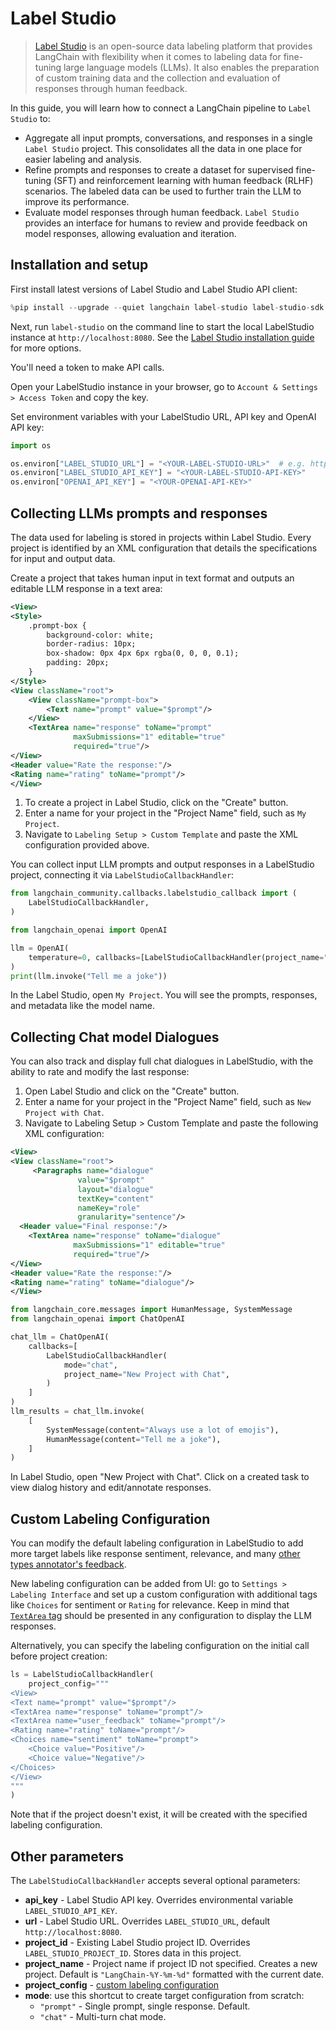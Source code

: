# Label Studio


>[Label Studio](https://labelstud.io/guide/get_started) is an open-source data labeling platform that provides LangChain with flexibility when it comes to labeling data for fine-tuning large language models (LLMs). It also enables the preparation of custom training data and the collection and evaluation of responses through human feedback.

In this guide, you will learn how to connect a LangChain pipeline to `Label Studio` to:

- Aggregate all input prompts, conversations, and responses in a single `Label Studio` project. This consolidates all the data in one place for easier labeling and analysis.
- Refine prompts and responses to create a dataset for supervised fine-tuning (SFT) and reinforcement learning with human feedback (RLHF) scenarios. The labeled data can be used to further train the LLM to improve its performance.
- Evaluate model responses through human feedback. `Label Studio` provides an interface for humans to review and provide feedback on model responses, allowing evaluation and iteration.

## Installation and setup

First install latest versions of Label Studio and Label Studio API client:


```python
%pip install --upgrade --quiet langchain label-studio label-studio-sdk langchain-openai langchain-community
```

Next, run `label-studio` on the command line to start the local LabelStudio instance at `http://localhost:8080`. See the [Label Studio installation guide](https://labelstud.io/guide/install) for more options.

You'll need a token to make API calls.

Open your LabelStudio instance in your browser, go to `Account & Settings > Access Token` and copy the key.

Set environment variables with your LabelStudio URL, API key and OpenAI API key:


```python
import os

os.environ["LABEL_STUDIO_URL"] = "<YOUR-LABEL-STUDIO-URL>"  # e.g. http://localhost:8080
os.environ["LABEL_STUDIO_API_KEY"] = "<YOUR-LABEL-STUDIO-API-KEY>"
os.environ["OPENAI_API_KEY"] = "<YOUR-OPENAI-API-KEY>"
```

## Collecting LLMs prompts and responses

The data used for labeling is stored in projects within Label Studio. Every project is identified by an XML configuration that details the specifications for input and output data. 

Create a project that takes human input in text format and outputs an editable LLM response in a text area:

```xml
<View>
<Style>
    .prompt-box {
        background-color: white;
        border-radius: 10px;
        box-shadow: 0px 4px 6px rgba(0, 0, 0, 0.1);
        padding: 20px;
    }
</Style>
<View className="root">
    <View className="prompt-box">
        <Text name="prompt" value="$prompt"/>
    </View>
    <TextArea name="response" toName="prompt"
              maxSubmissions="1" editable="true"
              required="true"/>
</View>
<Header value="Rate the response:"/>
<Rating name="rating" toName="prompt"/>
</View>
```

1. To create a project in Label Studio, click on the "Create" button. 
2. Enter a name for your project in the "Project Name" field, such as `My Project`.
3. Navigate to `Labeling Setup > Custom Template` and paste the XML configuration provided above.

You can collect input LLM prompts and output responses in a LabelStudio project, connecting it via `LabelStudioCallbackHandler`:


```python
from langchain_community.callbacks.labelstudio_callback import (
    LabelStudioCallbackHandler,
)
```


```python
from langchain_openai import OpenAI

llm = OpenAI(
    temperature=0, callbacks=[LabelStudioCallbackHandler(project_name="My Project")]
)
print(llm.invoke("Tell me a joke"))
```

In the Label Studio, open `My Project`. You will see the prompts, responses, and metadata like the model name. 

## Collecting Chat model Dialogues

You can also track and display full chat dialogues in LabelStudio, with the ability to rate and modify the last response:

1. Open Label Studio and click on the "Create" button.
2. Enter a name for your project in the "Project Name" field, such as `New Project with Chat`.
3. Navigate to Labeling Setup > Custom Template and paste the following XML configuration:

```xml
<View>
<View className="root">
     <Paragraphs name="dialogue"
               value="$prompt"
               layout="dialogue"
               textKey="content"
               nameKey="role"
               granularity="sentence"/>
  <Header value="Final response:"/>
    <TextArea name="response" toName="dialogue"
              maxSubmissions="1" editable="true"
              required="true"/>
</View>
<Header value="Rate the response:"/>
<Rating name="rating" toName="dialogue"/>
</View>
```


```python
from langchain_core.messages import HumanMessage, SystemMessage
from langchain_openai import ChatOpenAI

chat_llm = ChatOpenAI(
    callbacks=[
        LabelStudioCallbackHandler(
            mode="chat",
            project_name="New Project with Chat",
        )
    ]
)
llm_results = chat_llm.invoke(
    [
        SystemMessage(content="Always use a lot of emojis"),
        HumanMessage(content="Tell me a joke"),
    ]
)
```

In Label Studio, open "New Project with Chat". Click on a created task to view dialog history and edit/annotate responses.

## Custom Labeling Configuration

You can modify the default labeling configuration in LabelStudio to add more target labels like response sentiment, relevance, and many [other types annotator's feedback](https://labelstud.io/tags/).

New labeling configuration can be added from UI: go to `Settings > Labeling Interface` and set up a custom configuration with additional tags like `Choices` for sentiment or `Rating` for relevance. Keep in mind that [`TextArea` tag](https://labelstud.io/tags/textarea) should be presented in any configuration to display the LLM responses.

Alternatively, you can specify the labeling configuration on the initial call before project creation:


```python
ls = LabelStudioCallbackHandler(
    project_config="""
<View>
<Text name="prompt" value="$prompt"/>
<TextArea name="response" toName="prompt"/>
<TextArea name="user_feedback" toName="prompt"/>
<Rating name="rating" toName="prompt"/>
<Choices name="sentiment" toName="prompt">
    <Choice value="Positive"/>
    <Choice value="Negative"/>
</Choices>
</View>
"""
)
```

Note that if the project doesn't exist, it will be created with the specified labeling configuration.

## Other parameters

The `LabelStudioCallbackHandler` accepts several optional parameters:

- **api_key** - Label Studio API key. Overrides environmental variable `LABEL_STUDIO_API_KEY`.
- **url** - Label Studio URL. Overrides `LABEL_STUDIO_URL`, default `http://localhost:8080`.
- **project_id** - Existing Label Studio project ID. Overrides `LABEL_STUDIO_PROJECT_ID`. Stores data in this project.
- **project_name** - Project name if project ID not specified. Creates a new project. Default is `"LangChain-%Y-%m-%d"` formatted with the current date.
- **project_config** - [custom labeling configuration](#custom-labeling-configuration)
- **mode**: use this shortcut to create target configuration from scratch:
   - `"prompt"` - Single prompt, single response. Default.
   - `"chat"` - Multi-turn chat mode.


